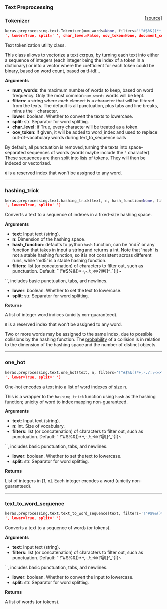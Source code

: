 
### Text Preprocessing

<span style="float:right;">[[source]](https://github.com/keras-team/keras/blob/master/keras/preprocessing/text.py#L138)</span>
### Tokenizer

```python
keras.preprocessing.text.Tokenizer(num_words=None, filters='!"#$%&()*+,-./:;<=>?@[\]^_`{|}~	
', lower=True, split=' ', char_level=False, oov_token=None, document_count=0)
```

Text tokenization utility class.

This class allows to vectorize a text corpus, by turning each
text into either a sequence of integers (each integer being the index
of a token in a dictionary) or into a vector where the coefficient
for each token could be binary, based on word count, based on tf-idf...

__Arguments__

- __num_words__: the maximum number of words to keep, based
    on word frequency. Only the most common `num_words` words will
    be kept.
- __filters__: a string where each element is a character that will be
    filtered from the texts. The default is all punctuation, plus
    tabs and line breaks, minus the `'` character.
- __lower__: boolean. Whether to convert the texts to lowercase.
- __split__: str. Separator for word splitting.
- __char_level__: if True, every character will be treated as a token.
- __oov_token__: if given, it will be added to word_index and used to
    replace out-of-vocabulary words during text_to_sequence calls

By default, all punctuation is removed, turning the texts into
space-separated sequences of words
(words maybe include the `'` character). These sequences are then
split into lists of tokens. They will then be indexed or vectorized.

`0` is a reserved index that won't be assigned to any word.

----

### hashing_trick


```python
keras.preprocessing.text.hashing_trick(text, n, hash_function=None, filters='!"#$%&()*+,-./:;<=>?@[\]^_`{|}~	
', lower=True, split=' ')
```


Converts a text to a sequence of indexes in a fixed-size hashing space.

__Arguments__

- __text__: Input text (string).
- __n__: Dimension of the hashing space.
- __hash_function__: defaults to python `hash` function, can be 'md5' or
    any function that takes in input a string and returns a int.
    Note that 'hash' is not a stable hashing function, so
    it is not consistent across different runs, while 'md5'
    is a stable hashing function.
- __filters__: list (or concatenation) of characters to filter out, such as
    punctuation. Default: ``!"#$%&()*+,-./:;<=>?@[\]^_`{|}~	

``,
    includes basic punctuation, tabs, and newlines.

- __lower__: boolean. Whether to set the text to lowercase.
- __split__: str. Separator for word splitting.

__Returns__

A list of integer word indices (unicity non-guaranteed).

`0` is a reserved index that won't be assigned to any word.

Two or more words may be assigned to the same index, due to possible
collisions by the hashing function.
The [probability](
https://en.wikipedia.org/wiki/Birthday_problem#Probability_table)
of a collision is in relation to the dimension of the hashing space and
the number of distinct objects.

----

### one_hot


```python
keras.preprocessing.text.one_hot(text, n, filters='!"#$%&()*+,-./:;<=>?@[\]^_`{|}~	
', lower=True, split=' ')
```


One-hot encodes a text into a list of word indexes of size n.

This is a wrapper to the `hashing_trick` function using `hash` as the
hashing function; unicity of word to index mapping non-guaranteed.

__Arguments__

- __text__: Input text (string).
- __n__: int. Size of vocabulary.
- __filters__: list (or concatenation) of characters to filter out, such as
    punctuation. Default: ``!"#$%&()*+,-./:;<=>?@[\]^_`{|}~	

``,
    includes basic punctuation, tabs, and newlines.

- __lower__: boolean. Whether to set the text to lowercase.
- __split__: str. Separator for word splitting.

__Returns__

List of integers in [1, n]. Each integer encodes a word
(unicity non-guaranteed).

----

### text_to_word_sequence


```python
keras.preprocessing.text.text_to_word_sequence(text, filters='!"#$%&()*+,-./:;<=>?@[\]^_`{|}~	
', lower=True, split=' ')
```


Converts a text to a sequence of words (or tokens).

__Arguments__

- __text__: Input text (string).
- __filters__: list (or concatenation) of characters to filter out, such as
    punctuation. Default: ``!"#$%&()*+,-./:;<=>?@[\]^_`{|}~	

``,
    includes basic punctuation, tabs, and newlines.

- __lower__: boolean. Whether to convert the input to lowercase.
- __split__: str. Separator for word splitting.

__Returns__

A list of words (or tokens).

